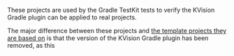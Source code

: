 These projects are used by the Gradle TestKit tests to verify the KVision Gradle plugin can be
applied to real projects.

The major difference between these projects and
[the template projects they are based on](https://github.com/rjaros/kvision-examples/)
is that the version of the KVision Gradle plugin has been removed, as this
